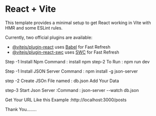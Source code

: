# React + Vite

This template provides a minimal setup to get React working in Vite with HMR and some ESLint rules.

Currently, two official plugins are available:

- [@vitejs/plugin-react](https://github.com/vitejs/vite-plugin-react/blob/main/packages/plugin-react/README.md) uses [Babel](https://babeljs.io/) for Fast Refresh
- [@vitejs/plugin-react-swc](https://github.com/vitejs/vite-plugin-react-swc) uses [SWC](https://swc.rs/) for Fast Refresh



<!--  Steps  To Run The Project  -->

Step -1 Install Npm Command : install npm 
step-2 To Run : npm run dev 


<!-- To Setup JSON Server  -->


Step -1 Install JSON Server  Command : npm install -g json-server


step -2 Create JSOn File named : db.json 
    Add Your Data 

step-3 Start Json Server :Command : json-server --watch db.json

Get Your URL Like this Example :http://localhost:3000/posts




Thank You........
